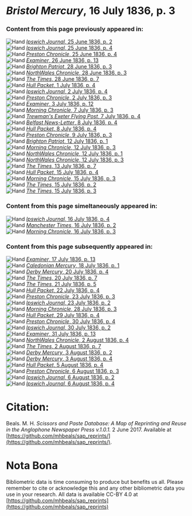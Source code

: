 # *Bristol Mercury*, 16 July 1836, p. 3  
  
### Content from this page previously appeared in:  
![Hand](http://scissorsandpaste.net/wp-content/uploads/2017/06/smallhandpointer.png) [*Ipswich Journal*, 25 June 1836, p. 2](https://mhbeals.github.io/sap_html/Ipswich-Journal/Ipswich-Journal-25-June-1836-p-2)  
![Hand](http://scissorsandpaste.net/wp-content/uploads/2017/06/smallhandpointer.png) [*Ipswich Journal*, 25 June 1836, p. 4](https://mhbeals.github.io/sap_html/Ipswich-Journal/Ipswich-Journal-25-June-1836-p-4)  
![Hand](http://scissorsandpaste.net/wp-content/uploads/2017/06/smallhandpointer.png) [*Preston Chronicle*, 25 June 1836, p. 4](https://mhbeals.github.io/sap_html/Preston-Chronicle/Preston-Chronicle-25-June-1836-p-4)  
![Hand](http://scissorsandpaste.net/wp-content/uploads/2017/06/smallhandpointer.png) [*Examiner*, 26 June 1836, p. 13](https://mhbeals.github.io/sap_html/Examiner/Examiner-26-June-1836-p-13)  
![Hand](http://scissorsandpaste.net/wp-content/uploads/2017/06/smallhandpointer.png) [*Brighton Patriot*, 28 June 1836, p. 3](https://mhbeals.github.io/sap_html/Brighton-Patriot/Brighton-Patriot-28-June-1836-p-3)  
![Hand](http://scissorsandpaste.net/wp-content/uploads/2017/06/smallhandpointer.png) [*NorthWales Chronicle*, 28 June 1836, p. 3](https://mhbeals.github.io/sap_html/NorthWales-Chronicle/NorthWales-Chronicle-28-June-1836-p-3)  
![Hand](http://scissorsandpaste.net/wp-content/uploads/2017/06/smallhandpointer.png) [*The Times*, 28 June 1836, p. 7](https://mhbeals.github.io/sap_html/The-Times/The-Times-28-June-1836-p-7)  
![Hand](http://scissorsandpaste.net/wp-content/uploads/2017/06/smallhandpointer.png) [*Hull Packet*, 1 July 1836, p. 4](https://mhbeals.github.io/sap_html/Hull-Packet/Hull-Packet-1-July-1836-p-4)  
![Hand](http://scissorsandpaste.net/wp-content/uploads/2017/06/smallhandpointer.png) [*Ipswich Journal*, 2 July 1836, p. 4](https://mhbeals.github.io/sap_html/Ipswich-Journal/Ipswich-Journal-2-July-1836-p-4)  
![Hand](http://scissorsandpaste.net/wp-content/uploads/2017/06/smallhandpointer.png) [*Preston Chronicle*, 2 July 1836, p. 3](https://mhbeals.github.io/sap_html/Preston-Chronicle/Preston-Chronicle-2-July-1836-p-3)  
![Hand](http://scissorsandpaste.net/wp-content/uploads/2017/06/smallhandpointer.png) [*Examiner*, 3 July 1836, p. 12](https://mhbeals.github.io/sap_html/Examiner/Examiner-3-July-1836-p-12)  
![Hand](http://scissorsandpaste.net/wp-content/uploads/2017/06/smallhandpointer.png) [*Morning Chronicle*, 7 July 1836, p. 3](https://mhbeals.github.io/sap_html/Morning-Chronicle/Morning-Chronicle-7-July-1836-p-3)  
![Hand](http://scissorsandpaste.net/wp-content/uploads/2017/06/smallhandpointer.png) [*Trewman's Exeter Flying Post*, 7 July 1836, p. 4](https://mhbeals.github.io/sap_html/Trewman's-Exeter-Flying-Post/Trewman's-Exeter-Flying-Post-7-July-1836-p-4)  
![Hand](http://scissorsandpaste.net/wp-content/uploads/2017/06/smallhandpointer.png) [*Belfast News-Letter*, 8 July 1836, p. 4](https://mhbeals.github.io/sap_html/Belfast-News-Letter/Belfast-News-Letter-8-July-1836-p-4)  
![Hand](http://scissorsandpaste.net/wp-content/uploads/2017/06/smallhandpointer.png) [*Hull Packet*, 8 July 1836, p. 4](https://mhbeals.github.io/sap_html/Hull-Packet/Hull-Packet-8-July-1836-p-4)  
![Hand](http://scissorsandpaste.net/wp-content/uploads/2017/06/smallhandpointer.png) [*Preston Chronicle*, 9 July 1836, p. 3](https://mhbeals.github.io/sap_html/Preston-Chronicle/Preston-Chronicle-9-July-1836-p-3)  
![Hand](http://scissorsandpaste.net/wp-content/uploads/2017/06/smallhandpointer.png) [*Brighton Patriot*, 12 July 1836, p. 1](https://mhbeals.github.io/sap_html/Brighton-Patriot/Brighton-Patriot-12-July-1836-p-1)  
![Hand](http://scissorsandpaste.net/wp-content/uploads/2017/06/smallhandpointer.png) [*Morning Chronicle*, 12 July 1836, p. 3](https://mhbeals.github.io/sap_html/Morning-Chronicle/Morning-Chronicle-12-July-1836-p-3)  
![Hand](http://scissorsandpaste.net/wp-content/uploads/2017/06/smallhandpointer.png) [*NorthWales Chronicle*, 12 July 1836, p. 1](https://mhbeals.github.io/sap_html/NorthWales-Chronicle/NorthWales-Chronicle-12-July-1836-p-1)  
![Hand](http://scissorsandpaste.net/wp-content/uploads/2017/06/smallhandpointer.png) [*NorthWales Chronicle*, 12 July 1836, p. 3](https://mhbeals.github.io/sap_html/NorthWales-Chronicle/NorthWales-Chronicle-12-July-1836-p-3)  
![Hand](http://scissorsandpaste.net/wp-content/uploads/2017/06/smallhandpointer.png) [*The Times*, 13 July 1836, p. 7](https://mhbeals.github.io/sap_html/The-Times/The-Times-13-July-1836-p-7)  
![Hand](http://scissorsandpaste.net/wp-content/uploads/2017/06/smallhandpointer.png) [*Hull Packet*, 15 July 1836, p. 4](https://mhbeals.github.io/sap_html/Hull-Packet/Hull-Packet-15-July-1836-p-4)  
![Hand](http://scissorsandpaste.net/wp-content/uploads/2017/06/smallhandpointer.png) [*Morning Chronicle*, 15 July 1836, p. 3](https://mhbeals.github.io/sap_html/Morning-Chronicle/Morning-Chronicle-15-July-1836-p-3)  
![Hand](http://scissorsandpaste.net/wp-content/uploads/2017/06/smallhandpointer.png) [*The Times*, 15 July 1836, p. 2](https://mhbeals.github.io/sap_html/The-Times/The-Times-15-July-1836-p-2)  
![Hand](http://scissorsandpaste.net/wp-content/uploads/2017/06/smallhandpointer.png) [*The Times*, 15 July 1836, p. 3](https://mhbeals.github.io/sap_html/The-Times/The-Times-15-July-1836-p-3)  
  
### Content from this page simeltaneously appeared in:  
![Hand](http://scissorsandpaste.net/wp-content/uploads/2017/06/smallhandpointer.png) [*Ipswich Journal*, 16 July 1836, p. 4](https://mhbeals.github.io/sap_html/Ipswich-Journal/Ipswich-Journal-16-July-1836-p-4)  
![Hand](http://scissorsandpaste.net/wp-content/uploads/2017/06/smallhandpointer.png) [*Manchester Times*, 16 July 1836, p. 2](https://mhbeals.github.io/sap_html/Manchester-Times/Manchester-Times-16-July-1836-p-2)  
![Hand](http://scissorsandpaste.net/wp-content/uploads/2017/06/smallhandpointer.png) [*Morning Chronicle*, 16 July 1836, p. 3](https://mhbeals.github.io/sap_html/Morning-Chronicle/Morning-Chronicle-16-July-1836-p-3)  
  
### Content from this page subsequently appeared in:  
![Hand](http://scissorsandpaste.net/wp-content/uploads/2017/06/smallhandpointer.png) [*Examiner*, 17 July 1836, p. 13](https://mhbeals.github.io/sap_html/Examiner/Examiner-17-July-1836-p-13)  
![Hand](http://scissorsandpaste.net/wp-content/uploads/2017/06/smallhandpointer.png) [*Caledonian Mercury*, 18 July 1836, p. 1](https://mhbeals.github.io/sap_html/Caledonian-Mercury/Caledonian-Mercury-18-July-1836-p-1)  
![Hand](http://scissorsandpaste.net/wp-content/uploads/2017/06/smallhandpointer.png) [*Derby Mercury*, 20 July 1836, p. 4](https://mhbeals.github.io/sap_html/Derby-Mercury/Derby-Mercury-20-July-1836-p-4)  
![Hand](http://scissorsandpaste.net/wp-content/uploads/2017/06/smallhandpointer.png) [*The Times*, 20 July 1836, p. 7](https://mhbeals.github.io/sap_html/The-Times/The-Times-20-July-1836-p-7)  
![Hand](http://scissorsandpaste.net/wp-content/uploads/2017/06/smallhandpointer.png) [*The Times*, 21 July 1836, p. 5](https://mhbeals.github.io/sap_html/The-Times/The-Times-21-July-1836-p-5)  
![Hand](http://scissorsandpaste.net/wp-content/uploads/2017/06/smallhandpointer.png) [*Hull Packet*, 22 July 1836, p. 4](https://mhbeals.github.io/sap_html/Hull-Packet/Hull-Packet-22-July-1836-p-4)  
![Hand](http://scissorsandpaste.net/wp-content/uploads/2017/06/smallhandpointer.png) [*Preston Chronicle*, 23 July 1836, p. 3](https://mhbeals.github.io/sap_html/Preston-Chronicle/Preston-Chronicle-23-July-1836-p-3)  
![Hand](http://scissorsandpaste.net/wp-content/uploads/2017/06/smallhandpointer.png) [*Ipswich Journal*, 23 July 1836, p. 2](https://mhbeals.github.io/sap_html/Ipswich-Journal/Ipswich-Journal-23-July-1836-p-2)  
![Hand](http://scissorsandpaste.net/wp-content/uploads/2017/06/smallhandpointer.png) [*Morning Chronicle*, 28 July 1836, p. 3](https://mhbeals.github.io/sap_html/Morning-Chronicle/Morning-Chronicle-28-July-1836-p-3)  
![Hand](http://scissorsandpaste.net/wp-content/uploads/2017/06/smallhandpointer.png) [*Hull Packet*, 29 July 1836, p. 4](https://mhbeals.github.io/sap_html/Hull-Packet/Hull-Packet-29-July-1836-p-4)  
![Hand](http://scissorsandpaste.net/wp-content/uploads/2017/06/smallhandpointer.png) [*Preston Chronicle*, 30 July 1836, p. 4](https://mhbeals.github.io/sap_html/Preston-Chronicle/Preston-Chronicle-30-July-1836-p-4)  
![Hand](http://scissorsandpaste.net/wp-content/uploads/2017/06/smallhandpointer.png) [*Ipswich Journal*, 30 July 1836, p. 2](https://mhbeals.github.io/sap_html/Ipswich-Journal/Ipswich-Journal-30-July-1836-p-2)  
![Hand](http://scissorsandpaste.net/wp-content/uploads/2017/06/smallhandpointer.png) [*Examiner*, 31 July 1836, p. 13](https://mhbeals.github.io/sap_html/Examiner/Examiner-31-July-1836-p-13)  
![Hand](http://scissorsandpaste.net/wp-content/uploads/2017/06/smallhandpointer.png) [*NorthWales Chronicle*, 2 August 1836, p. 4](https://mhbeals.github.io/sap_html/NorthWales-Chronicle/NorthWales-Chronicle-2-August-1836-p-4)  
![Hand](http://scissorsandpaste.net/wp-content/uploads/2017/06/smallhandpointer.png) [*The Times*, 2 August 1836, p. 7](https://mhbeals.github.io/sap_html/The-Times/The-Times-2-August-1836-p-7)  
![Hand](http://scissorsandpaste.net/wp-content/uploads/2017/06/smallhandpointer.png) [*Derby Mercury*, 3 August 1836, p. 2](https://mhbeals.github.io/sap_html/Derby-Mercury/Derby-Mercury-3-August-1836-p-2)  
![Hand](http://scissorsandpaste.net/wp-content/uploads/2017/06/smallhandpointer.png) [*Derby Mercury*, 3 August 1836, p. 4](https://mhbeals.github.io/sap_html/Derby-Mercury/Derby-Mercury-3-August-1836-p-4)  
![Hand](http://scissorsandpaste.net/wp-content/uploads/2017/06/smallhandpointer.png) [*Hull Packet*, 5 August 1836, p. 4](https://mhbeals.github.io/sap_html/Hull-Packet/Hull-Packet-5-August-1836-p-4)  
![Hand](http://scissorsandpaste.net/wp-content/uploads/2017/06/smallhandpointer.png) [*Preston Chronicle*, 6 August 1836, p. 3](https://mhbeals.github.io/sap_html/Preston-Chronicle/Preston-Chronicle-6-August-1836-p-3)  
![Hand](http://scissorsandpaste.net/wp-content/uploads/2017/06/smallhandpointer.png) [*Ipswich Journal*, 6 August 1836, p. 2](https://mhbeals.github.io/sap_html/Ipswich-Journal/Ipswich-Journal-6-August-1836-p-2)  
![Hand](http://scissorsandpaste.net/wp-content/uploads/2017/06/smallhandpointer.png) [*Ipswich Journal*, 6 August 1836, p. 4](https://mhbeals.github.io/sap_html/Ipswich-Journal/Ipswich-Journal-6-August-1836-p-4)  


# Citation: 

Beals. M. H. *Scissors and Paste Database: A Map of Reprinting and Reuse in the Anglophone Newspaper Press v.1.0.1.* 2 June 2017. Available at [https://github.com/mhbeals/sap_reprints/](https://github.com/mhbeals/sap_reprints/). 

# Nota Bona

Bibliometric data is time consuming to produce but benefits us all. Please remember to cite or acknowledge this and any other bibliometric data you use in your research. All data is available CC-BY 4.0 at [https://github.com/mhbeals/sap_reprints](https://github.com/mhbeals/sap_reprints)